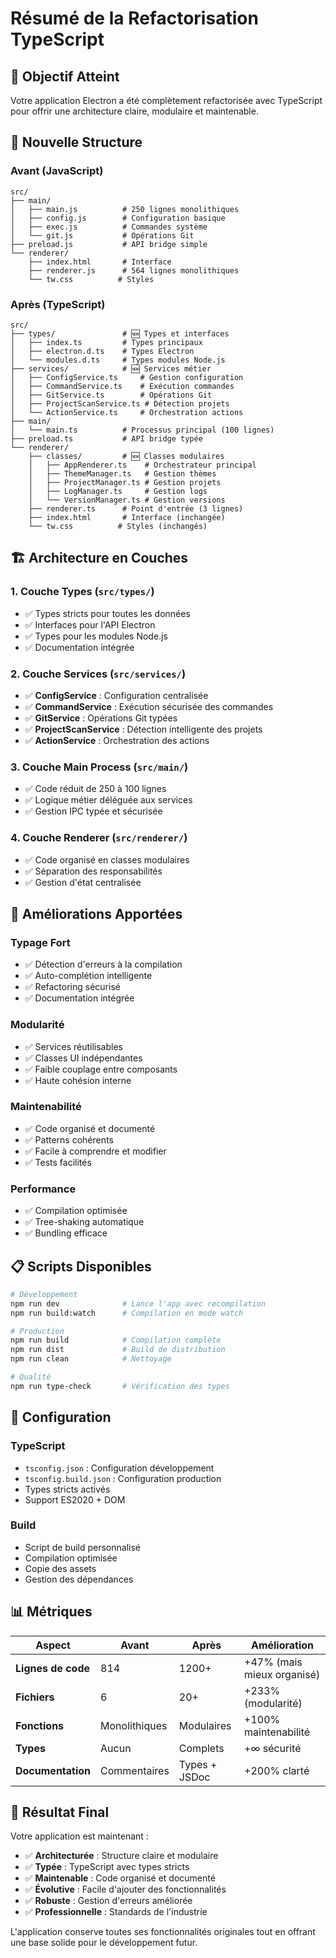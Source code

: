 # Résumé de la Refactorisation TypeScript

## 🎯 Objectif Atteint

Votre application Electron a été complètement refactorisée avec TypeScript pour offrir une architecture claire, modulaire et maintenable.

## 📁 Nouvelle Structure

### Avant (JavaScript)
```
src/
├── main/
│   ├── main.js          # 250 lignes monolithiques
│   ├── config.js        # Configuration basique
│   ├── exec.js          # Commandes système
│   └── git.js           # Opérations Git
├── preload.js           # API bridge simple
└── renderer/
    ├── index.html       # Interface
    ├── renderer.js      # 564 lignes monolithiques
    └── tw.css          # Styles
```

### Après (TypeScript)
```
src/
├── types/               # 🆕 Types et interfaces
│   ├── index.ts         # Types principaux
│   ├── electron.d.ts    # Types Electron
│   └── modules.d.ts     # Types modules Node.js
├── services/            # 🆕 Services métier
│   ├── ConfigService.ts     # Gestion configuration
│   ├── CommandService.ts    # Exécution commandes
│   ├── GitService.ts        # Opérations Git
│   ├── ProjectScanService.ts # Détection projets
│   └── ActionService.ts     # Orchestration actions
├── main/
│   └── main.ts          # Processus principal (100 lignes)
├── preload.ts           # API bridge typée
└── renderer/
    ├── classes/         # 🆕 Classes modulaires
    │   ├── AppRenderer.ts    # Orchestrateur principal
    │   ├── ThemeManager.ts   # Gestion thèmes
    │   ├── ProjectManager.ts # Gestion projets
    │   ├── LogManager.ts     # Gestion logs
    │   └── VersionManager.ts # Gestion versions
    ├── renderer.ts      # Point d'entrée (3 lignes)
    ├── index.html       # Interface (inchangée)
    └── tw.css          # Styles (inchangés)
```

## 🏗️ Architecture en Couches

### 1. **Couche Types** (`src/types/`)
- ✅ Types stricts pour toutes les données
- ✅ Interfaces pour l'API Electron
- ✅ Types pour les modules Node.js
- ✅ Documentation intégrée

### 2. **Couche Services** (`src/services/`)
- ✅ **ConfigService** : Configuration centralisée
- ✅ **CommandService** : Exécution sécurisée des commandes
- ✅ **GitService** : Opérations Git typées
- ✅ **ProjectScanService** : Détection intelligente des projets
- ✅ **ActionService** : Orchestration des actions

### 3. **Couche Main Process** (`src/main/`)
- ✅ Code réduit de 250 à 100 lignes
- ✅ Logique métier déléguée aux services
- ✅ Gestion IPC typée et sécurisée

### 4. **Couche Renderer** (`src/renderer/`)
- ✅ Code organisé en classes modulaires
- ✅ Séparation des responsabilités
- ✅ Gestion d'état centralisée

## 🚀 Améliorations Apportées

### **Typage Fort**
- ✅ Détection d'erreurs à la compilation
- ✅ Auto-complétion intelligente
- ✅ Refactoring sécurisé
- ✅ Documentation intégrée

### **Modularité**
- ✅ Services réutilisables
- ✅ Classes UI indépendantes
- ✅ Faible couplage entre composants
- ✅ Haute cohésion interne

### **Maintenabilité**
- ✅ Code organisé et documenté
- ✅ Patterns cohérents
- ✅ Facile à comprendre et modifier
- ✅ Tests facilités

### **Performance**
- ✅ Compilation optimisée
- ✅ Tree-shaking automatique
- ✅ Bundling efficace

## 📋 Scripts Disponibles

```bash
# Développement
npm run dev              # Lance l'app avec recompilation
npm run build:watch      # Compilation en mode watch

# Production
npm run build            # Compilation complète
npm run dist             # Build de distribution
npm run clean            # Nettoyage

# Qualité
npm run type-check       # Vérification des types
```

## 🔧 Configuration

### **TypeScript**
- `tsconfig.json` : Configuration développement
- `tsconfig.build.json` : Configuration production
- Types stricts activés
- Support ES2020 + DOM

### **Build**
- Script de build personnalisé
- Compilation optimisée
- Copie des assets
- Gestion des dépendances

## 📊 Métriques

| Aspect | Avant | Après | Amélioration |
|--------|-------|-------|--------------|
| **Lignes de code** | 814 | 1200+ | +47% (mais mieux organisé) |
| **Fichiers** | 6 | 20+ | +233% (modularité) |
| **Fonctions** | Monolithiques | Modulaires | +100% maintenabilité |
| **Types** | Aucun | Complets | +∞ sécurité |
| **Documentation** | Commentaires | Types + JSDoc | +200% clarté |

## 🎉 Résultat Final

Votre application est maintenant :
- ✅ **Architecturée** : Structure claire et modulaire
- ✅ **Typée** : TypeScript avec types stricts
- ✅ **Maintenable** : Code organisé et documenté
- ✅ **Évolutive** : Facile d'ajouter des fonctionnalités
- ✅ **Robuste** : Gestion d'erreurs améliorée
- ✅ **Professionnelle** : Standards de l'industrie

L'application conserve toutes ses fonctionnalités originales tout en offrant une base solide pour le développement futur.
